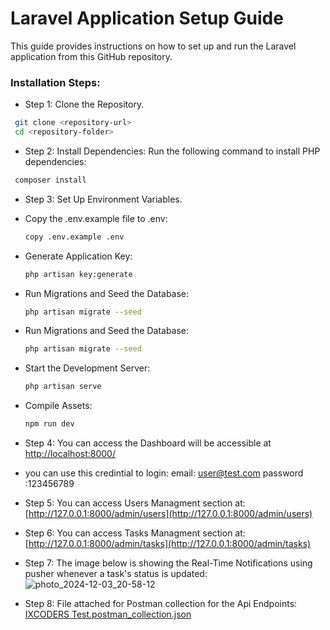 # Laravel Application Setup Guide

This guide provides instructions on how to set up and run the Laravel application from this GitHub repository.

### Installation Steps:
-  Step 1: Clone the Repository.
  ```bash
   git clone <repository-url>
   cd <repository-folder>
  ```
-  Step 2: Install Dependencies:
   Run the following command to install PHP dependencies:
  ```bash
   composer install
  ```
-  Step 3: Set Up Environment Variables.
  - Copy the .env.example file to .env:
     ```bash
     copy .env.example .env
     ```
  - Generate Application Key:
     ```bash
     php artisan key:generate
     ```
  - Run Migrations and Seed the Database:
     ```bash
     php artisan migrate --seed
     ```
  - Run Migrations and Seed the Database:
     ```bash
     php artisan migrate --seed
     ```
  - Start the Development Server:
     ```bash
     php artisan serve
     ```
  - Compile Assets:
     ```bash
     npm run dev
     ```
-  Step 4: You can access the Dashboard will be accessible at [http://localhost:8000/](http://127.0.0.1:8000/login)

  - you can use this credintial to login:
      email: user@test.com
      password :123456789
-  Step 5: You can access Users Managment section at: [http://127.0.0.1:8000/admin/users](http://127.0.0.1:8000/admin/users)
-  Step 6: You can access Tasks Managment section at: [http://127.0.0.1:8000/admin/tasks](http://127.0.0.1:8000/admin/tasks)
-  Step 7: The image below is showing the Real-Time Notifications using pusher whenever a task's status is updated:
  ![photo_2024-12-03_20-58-12](https://github.com/user-attachments/assets/d1957244-422e-4eb7-9e79-aefc697e7169)
-  Step 8: File attached for Postman collection for the Api Endpoints:
[IXCODERS Test.postman_collection.json](https://github.com/user-attachments/files/17997485/IXCODERS.Test.postman_collection.json)

  
  
